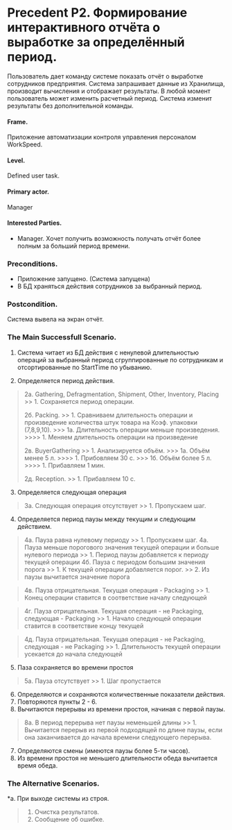 Precedent P2. Формирование интерактивного отчёта о выработке за определённый период.
====================================================================================

Пользователь дает команду системе показать отчёт о выработке сотрудников предприятия.
Система запрашивает данные из Хранилища, производит вычисления и отображает результаты.
В любой момент пользователь может изменить расчетный период. Система изменит результаты
без дополнительной команды.

#### Frame. 
Приложение автоматизации контроля управления персоналом WorkSpeed.

#### Level.
Defined user task.

#### Primary actor.
Manager

#### Interested Parties.
- Manager. Хочет получить возможность получать отчёт более полным за больший период времени.

### Preconditions.
* Приложение запущено. (Система запущена)
* В БД храняться действия сотрудников за выбранный период.

### Postcondition.
Система вывела на экран отчёт.

### The Main Successfull Scenario.
1. Система читает из БД действия с ненулевой длительностью операций за выбранный период сгруппированные по сотрудникам 
и отсортированные по StartTime по убыванию.

2. Определяется период действия.
>
> 2а. Gathering, Defragmentation, Shipment, Other, Inventory, Placing
    >> 1. Сохраняется период операции.
>
> 2б. Packing.
    >> 1. Сравниваем длительность операции и произведение количества штук товара на Коэф. упаковки (7,8,9,10).
    >>> 1а. Длительность операции меньше произведения.
        >>>> 1. Меняем длительность операции на произведение
>  
> 2в. BuyerGathering
    >> 1. Анализируется объём.
    >>> 1а. Объём менее 5 л.
        >>>> 1. Прибовляем 30 с.
    >>> 1б. Объём более 5 л.
        >>>> 1. Прибавляем 1 мин.
>
> 2д. Reception.
    >> 1. Прибавляем 10 с.

3. Определяется следующая операция
> 3а. Следующая операция отсутствует
    >> 1. Пропускаем шаг.

4. Определяется период паузы между текущим и следующим действием.
> 4а. Пауза равна нулевому периоду
    >> 1. Пропускаем шаг.
> 4а. Пауза меньше порогового значения текущей операции и больше нулевого периода
    >> 1. Период паузы добавляется к периоду текущей операции
> 4б. Пауза с периодом большим значения порога
    >> 1. К текущей операции добавляется порог.
    >> 2. Из паузы вычитается значение порога

> 4в. Пауза отрицательная. Текущая операция - Packaging
    >> 1. Конец операции ставится в соответствие началу следующей

> 4г. Пауза отрицательная. Текущая операция - не Packaging, следующая - Packaging
    >> 1. Начало следующей операции ставится в соответствие концу текущей

> 4д. Пауза отрицательная. Текущая операция - не Packaging, следующая - не Packaging
    >> 1. Длительность текущей операции усекается до начала следующей

5. Паза сохраняется во времени простоя
> 5а. Пауза отсутствует
    >> 1. Шаг пропустается

6. Определяются и сохраняются количественные показатели действия.
7. Повторяются пункты 2 - 6.
8. Вычитаются перерывы из времени простоя, начиная с первой паузы.
> 8а. В период перерыва нет паузы неменьшей длины
    >> 1. Вычитается перерыв из первой подходящей по длине паузы, если она заканчивается до начала времени следующего перерыва.
7. Определяются смены (имеются паузы более 5-ти часов).
8. Из времени простоя не меньшего длительности обеда вычитается время обеда.

### The Alternative Scenarios.
\*a. При выходе системы из строя.     
> 1. Очистка результатов.
> 2. Сообщение об ошибке.     
